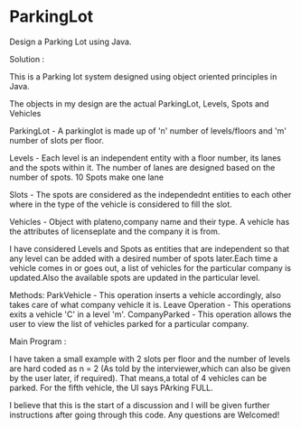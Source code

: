 # ParkingLot

Design a Parking Lot using Java.

Solution : 

This is a Parking lot system designed using object oriented principles in Java.

The objects in my design are the actual ParkingLot, Levels, Spots and Vehicles

ParkingLot - A parkinglot is made up of 'n'  number of levels/floors and 'm' number of slots per floor.

Levels - Each level is an independent entity with a floor number, its lanes and the spots within it. The number of lanes are designed based on the number of spots. 10 Spots make one lane

Slots - The spots are  considered as the independednt entities to each other where in the type of the vehicle is considered to fill the slot.

Vehicles - Object with plateno,company name and their type. A vehicle has the attributes of licenseplate and the company it is from.

I have considered Levels and Spots as entities that are independent so that any level can be added with a desired number of spots later.Each time a vehicle comes in or goes out, a list of vehicles for the particular company is updated.Also the available spots are updated in the particular level.

Methods: 
ParkVehicle - This operation inserts a vehicle accordingly, also takes care of what company vehicle it is.
Leave Operation  - This operations exits a vehicle 'C' in a level 'm'.
CompanyParked  - This operation allows the user to view the list of vehicles parked for a particular company.

Main Program :

I have taken a small example with 2 slots per floor and the number of levels are hard coded as n = 2 (As told by the interviewer,which can also be given by the user later, if required). That means,a total of 4 vehicles can be parked.
For the fifth vehicle, the UI says PArking FULL.

I believe that this is the start of a discussion and I will be given further instructions after going through this code.
Any questions are Welcomed!

